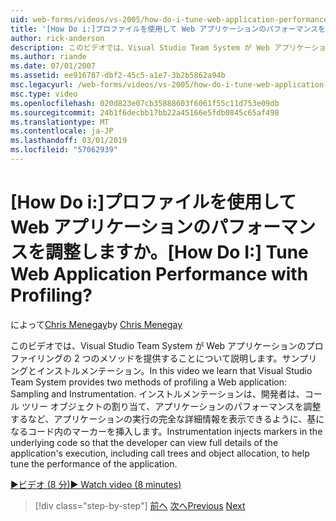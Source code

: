 ```yaml
---
uid: web-forms/videos/vs-2005/how-do-i-tune-web-application-performance-with-profiling
title: '[How Do i:]プロファイルを使用して Web アプリケーションのパフォーマンスを調整しますか。 | Microsoft Docs'
author: rick-anderson
description: このビデオでは、Visual Studio Team System が Web アプリケーションのプロファイリングの 2 つのメソッドを提供することについて説明します。サンプリングとインストルメンテーション。 インストルメンテーション inje.
ms.author: riande
ms.date: 07/01/2007
ms.assetid: ee916787-dbf2-45c5-a1e7-3b2b5862a94b
msc.legacyurl: /web-forms/videos/vs-2005/how-do-i-tune-web-application-performance-with-profiling
msc.type: video
ms.openlocfilehash: 020d823e07cb35888603f6061f55c11d753e09db
ms.sourcegitcommit: 24b1f6decbb17bb22a45166e5fdb0845c65af498
ms.translationtype: MT
ms.contentlocale: ja-JP
ms.lasthandoff: 03/01/2019
ms.locfileid: "57062939"
---
```

<a name="how-do-i-tune-web-application-performance-with-profiling"></a><span data-ttu-id="39bfe-105">[How Do i:]プロファイルを使用して Web アプリケーションのパフォーマンスを調整しますか。</span><span class="sxs-lookup"><span data-stu-id="39bfe-105">[How Do I:] Tune Web Application Performance with Profiling?</span></span>
====================
<span data-ttu-id="39bfe-106">によって[Chris Menegay](https://twitter.com/CMenegay)</span><span class="sxs-lookup"><span data-stu-id="39bfe-106">by [Chris Menegay](https://twitter.com/CMenegay)</span></span>

<span data-ttu-id="39bfe-107">このビデオでは、Visual Studio Team System が Web アプリケーションのプロファイリングの 2 つのメソッドを提供することについて説明します。サンプリングとインストルメンテーション。</span><span class="sxs-lookup"><span data-stu-id="39bfe-107">In this video we learn that Visual Studio Team System provides two methods of profiling a Web application: Sampling and Instrumentation.</span></span> <span data-ttu-id="39bfe-108">インストルメンテーションは、開発者は、コール ツリー オブジェクトの割り当て、アプリケーションのパフォーマンスを調整するなど、アプリケーションの実行の完全な詳細情報を表示できるように、基になるコード内のマーカーを挿入します。</span><span class="sxs-lookup"><span data-stu-id="39bfe-108">Instrumentation injects markers in the underlying code so that the developer can view full details of the application's execution, including call trees and object allocation, to help tune the performance of the application.</span></span>

[<span data-ttu-id="39bfe-109">&#9654;ビデオ (8 分)</span><span class="sxs-lookup"><span data-stu-id="39bfe-109">&#9654; Watch video (8 minutes)</span></span>](https://channel9.msdn.com/Blogs/ASP-NET-Site-Videos/how-do-i-tune-web-application-performance-with-profiling)

> [!div class="step-by-step"]
> <span data-ttu-id="39bfe-110">[前へ](how-do-i-load-test-a-web-application.md)
> [次へ](how-do-i-set-up-distributed-load-testing-for-high-volume-tests.md)</span><span class="sxs-lookup"><span data-stu-id="39bfe-110">[Previous](how-do-i-load-test-a-web-application.md)
[Next](how-do-i-set-up-distributed-load-testing-for-high-volume-tests.md)</span></span>

